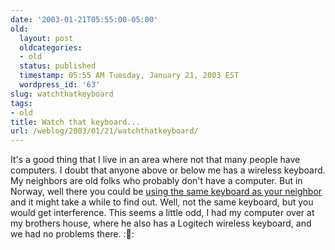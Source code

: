 ```yaml
---
date: '2003-01-21T05:55:00-05:00'
old:
  layout: post
  oldcategories:
  - old
  status: published
  timestamp: 05:55 AM Tuesday, January 21, 2003 EST
  wordpress_id: '63'
slug: watchthatkeyboard
tags:
- old
title: Watch that keyboard...
url: /weblog/2003/01/21/watchthatkeyboard/
---
```


It's a good thing that I live in an area where not that many people have
computers.  I doubt that anyone above or below me has a wireless keyboard.  My
neighbors are old folks who probably don't have a computer.  But in Norway,
well there you could be [using the same keyboard as your
neighbor](http://www.aftenposten.no/english/local/article.jhtml?articleID=474623)
and it might take a while to find out.  Well, not the same keyboard, but you
would get interference.  This seems a little odd, I had my computer over at my
brothers house, where he also has a Logitech wireless keyboard, and we had no
problems there.  ::shrug::

